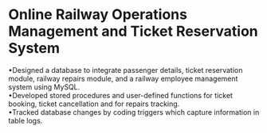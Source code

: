  # Online Railway Operations Management and Ticket Reservation System
•Designed a database to integrate passenger details, ticket reservation module, railway repairs module, 
 and a railway employee management system using MySQL.     
•Developed stored procedures and user-defined functions for ticket booking, ticket cancellation and for repairs tracking.      
•Tracked database changes by coding triggers which capture information in table logs.       
